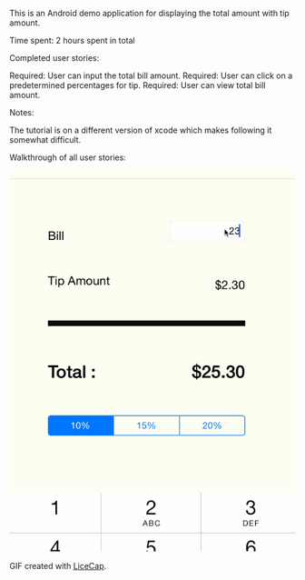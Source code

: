 This is an Android demo application for displaying the total amount with tip amount. 

Time spent: 2 hours spent in total

Completed user stories:

Required: User can input the total bill amount.
Required: User can click on a predetermined percentages for tip.
Required: User can view total bill amount.

Notes:

The tutorial is on a different version of xcode which makes following it somewhat difficult. 


Walkthrough of all user stories:


![Video Walkthrough](tipCalcGif.gif)

GIF created with [LiceCap](http://www.cockos.com/licecap/).
